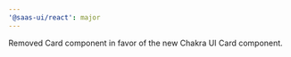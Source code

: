```yaml
---
'@saas-ui/react': major
---
```


Removed Card component in favor of the new Chakra UI Card component.

